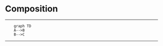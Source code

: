 
# Composition
___
```mermaid
	graph TD
	A-->B
	B-->C
```
---
<!--stackedit_data:
eyJoaXN0b3J5IjpbLTE5Mjg0NDU5NDhdfQ==
-->